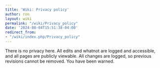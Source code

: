 ```yaml
---
title: 'Wiki: Privacy policy'
author: ron
layout: wiki
permalink: "/wiki/Privacy_policy"
date: '2024-08-04T15:51:38-04:00'
redirect_from:
- "/wiki/index.php/Privacy_policy"
---
```


There is no privacy here. All edits and whatnot are logged and accessible, and all pages are publicly viewable. All changes are logged, so previous revisions cannot be removed. You have been warned.
